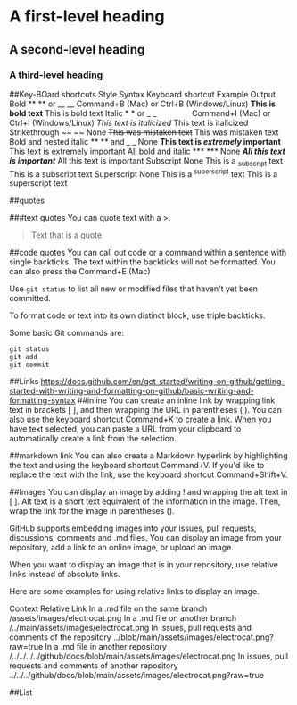 # A first-level heading
## A second-level heading
### A third-level heading

##Key-BOard shortcuts
Style	Syntax	Keyboard shortcut	Example	Output
Bold	** ** or __ __	Command+B (Mac) or Ctrl+B (Windows/Linux)	**This is bold text**	This is bold text
Italic	* * or _ _     	Command+I (Mac) or Ctrl+I (Windows/Linux)	_This text is italicized_	This text is italicized
Strikethrough	~~ ~~	None	~~This was mistaken text~~	This was mistaken text
Bold and nested italic	** ** and _ _	None	**This text is _extremely_ important**	This text is extremely important
All bold and italic	*** ***	None	***All this text is important***	All this text is important
Subscript	<sub> </sub>	None	This is a <sub>subscript</sub> text	This is a subscript text
Superscript	<sup> </sup>	None	This is a <sup>superscript</sup> text	This is a superscript text


##quotes

###text quotes
You can quote text with a >.
> Text that is a quote

##code quotes
You can call out code or a command within a sentence with single backticks. The text within the backticks will not be formatted. You can also press the Command+E (Mac)

Use `git status` to list all new or modified files that haven't yet been committed.

To format code or text into its own distinct block, use triple backticks.

Some basic Git commands are:
```
git status
git add
git commit
```

##Links
https://docs.github.com/en/get-started/writing-on-github/getting-started-with-writing-and-formatting-on-github/basic-writing-and-formatting-syntax
##inline
You can create an inline link by wrapping link text in brackets [ ], and then wrapping the URL in parentheses ( ). You can also use the keyboard shortcut Command+K to create a link. When you have text selected, you can paste a URL from your clipboard to automatically create a link from the selection.

##markdown link
You can also create a Markdown hyperlink by highlighting the text and using the keyboard shortcut Command+V. If you'd like to replace the text with the link, use the keyboard shortcut Command+Shift+V.

##Images
You can display an image by adding ! and wrapping the alt text in [ ]. Alt text is a short text equivalent of the information in the image. Then, wrap the link for the image in parentheses ().

GitHub supports embedding images into your issues, pull requests, discussions, comments and .md files. You can display an image from your repository, add a link to an online image, or upload an image. 

When you want to display an image that is in your repository, use relative links instead of absolute links.

Here are some examples for using relative links to display an image.

Context	Relative Link
In a .md file on the same branch	/assets/images/electrocat.png
In a .md file on another branch	/../main/assets/images/electrocat.png
In issues, pull requests and comments of the repository	../blob/main/assets/images/electrocat.png?raw=true
In a .md file in another repository	/../../../../github/docs/blob/main/assets/images/electrocat.png
In issues, pull requests and comments of another repository	../../../github/docs/blob/main/assets/images/electrocat.png?raw=true

##List